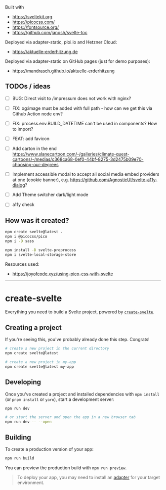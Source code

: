 Built with

- https://sveltekit.org
- https://picocss.com/
- https://fontsource.org/
- https://github.com/janosh/svelte-toc

Deployed via adapter-static, ploi.io and Hetzner Cloud:

- https://aktuelle-erderhitzung.de

Deployed via adapter-static on GitHub pages (just for demo purposes):

- https://mandrasch.github.io/aktuelle-erderhitzung

## TODOs / ideas

- [ ] BUG: Direct visit to /impressum does not work with nginx?
- [ ] FIX: og:image must be added with full path - how can we get this via Github Action node env?
- [ ] FIX: process.env.BUILD_DATETIME can't be used in components? How to import?
- [ ] FEAT: add favicon

- [ ] Add carton in the end https://www.slanecartoon.com/-/galleries/climate-quest-cartoons/-/medias/c368ca68-0ef0-44bf-8275-3d2475b09e70-choosing-our-degrees
- [ ] Implement accessible modal to accept all social media embed providers at one (cookie banner), e.g. https://github.com/AgnosticUI/svelte-a11y-dialog?
- [ ] Add Theme switcher dark/light mode
- [ ] a11y check

## How was it created?

```bash
npm create svelte@latest .
npm i @picocss/pico
npm i -D sass

npm install -D svelte-preprocess
npm i svelte-local-storage-store
```

Resources used:

- https://joyofcode.xyz/using-pico-css-with-svelte

<hr>

# create-svelte

Everything you need to build a Svelte project, powered by [`create-svelte`](https://github.com/sveltejs/kit/tree/master/packages/create-svelte).

## Creating a project

If you're seeing this, you've probably already done this step. Congrats!

```bash
# create a new project in the current directory
npm create svelte@latest

# create a new project in my-app
npm create svelte@latest my-app
```

## Developing

Once you've created a project and installed dependencies with `npm install` (or `pnpm install` or `yarn`), start a development server:

```bash
npm run dev

# or start the server and open the app in a new browser tab
npm run dev -- --open
```

## Building

To create a production version of your app:

```bash
npm run build
```

You can preview the production build with `npm run preview`.

> To deploy your app, you may need to install an [adapter](https://kit.svelte.dev/docs/adapters) for your target environment.
